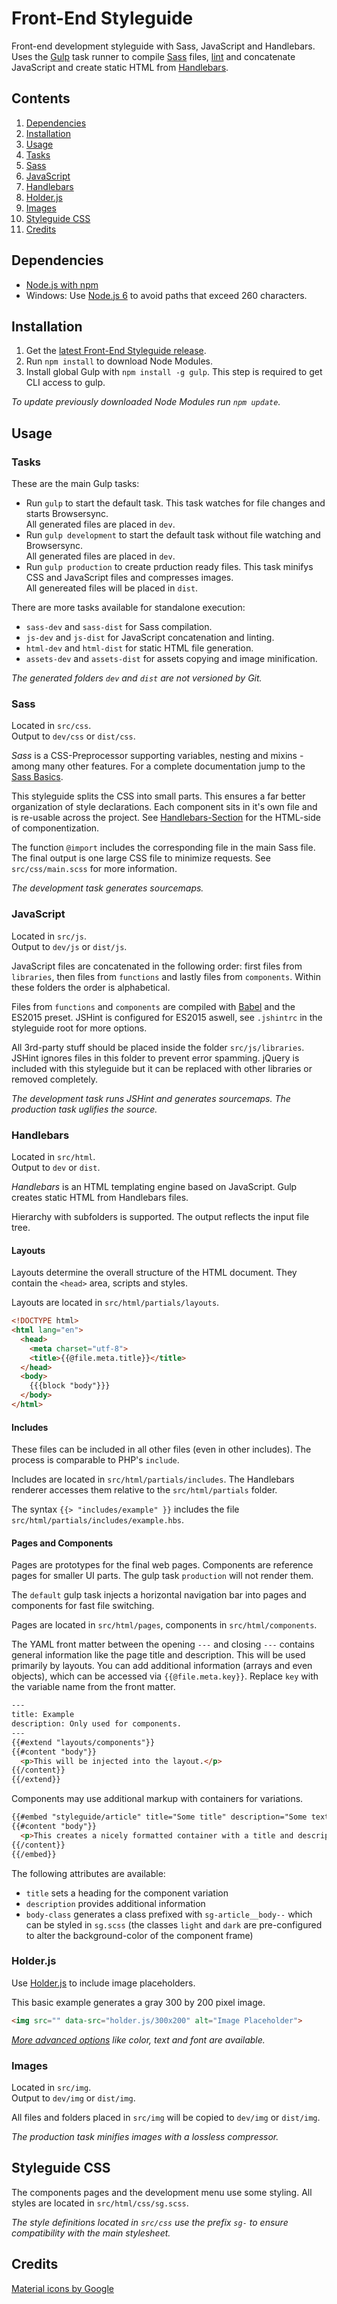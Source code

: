 # Front-End Styleguide
Front-end development styleguide with Sass, JavaScript and Handlebars.
Uses the [Gulp](http://gulpjs.com/) task runner to compile [Sass](http://sass-lang.com/) files, [lint](http://jshint.com/) and concatenate JavaScript and create static HTML from [Handlebars](http://handlebarsjs.com/).


## Contents
1. [Dependencies](#dependencies)
2. [Installation](#installation)
3. [Usage](#usage)
  1. [Tasks](#tasks)
  2. [Sass](#sass)
  3. [JavaScript](#javascript)
  4. [Handlebars](#handlebars)
  5. [Holder.js](#holderjs)
  6. [Images](#images)
4. [Styleguide CSS](#styleguide-css)
5. [Credits](#credits)


## Dependencies
* [Node.js with npm](https://nodejs.org/)
* Windows: Use [Node.js 6](https://nodejs.org/en/download/current/) to avoid paths that exceed 260 characters.


## Installation
1. Get the [latest Front-End Styleguide release](https://github.com/MVSde/styleguide/releases/latest).
2. Run `npm install` to download Node Modules.
3. Install global Gulp with `npm install -g gulp`. This step is required to get CLI access to gulp.


*To update previously downloaded Node Modules run `npm update`.*


## Usage

### Tasks
These are the main Gulp tasks:
* Run `gulp` to start the default task. This task watches for file changes and starts Browsersync.  
All generated files are placed in `dev`.
* Run `gulp development` to start the default task without file watching and Browsersync.  
All generated files are placed in `dev`.
* Run `gulp production` to create prduction ready files. This task minifys CSS and JavaScript files and compresses images.  
All genereated files will be placed in `dist`.

There are more tasks available for standalone execution:
* `sass-dev` and `sass-dist` for Sass compilation.
* `js-dev` and `js-dist` for JavaScript concatenation and linting.
* `html-dev` and `html-dist` for static HTML file generation.
* `assets-dev` and `assets-dist` for assets copying and image minification.

*The generated folders `dev` and `dist` are not versioned by Git.*


### Sass
Located in `src/css`.  
Output to `dev/css` or `dist/css`.

*Sass* is a CSS-Preprocessor supporting variables, nesting and mixins - among many other features. For a complete documentation jump to the [Sass Basics](http://sass-lang.com/guide).

This styleguide splits the CSS into small parts. This ensures a far better organization of style declarations. Each component sits in it's own file and is re-usable across the project. See [Handlebars-Section](#handlebars) for the HTML-side of componentization.

The function `@import` includes the corresponding file in the main Sass file. The final output is one large CSS file to minimize requests. See `src/css/main.scss` for more information.

*The development task generates sourcemaps.*


### JavaScript
Located in `src/js`.  
Output to `dev/js` or `dist/js`.

JavaScript files are concatenated in the following order: first files from `libraries`, then files from `functions` and lastly files from `components`. Within these folders the order is alphabetical.

Files from `functions` and `components` are compiled with [Babel](https://babeljs.io/) and the ES2015 preset. JSHint is configured for ES2015 aswell, see `.jshintrc` in the styleguide root for more options.

All 3rd-party stuff should be placed inside the folder `src/js/libraries`. JSHint ignores files in this folder to prevent error spamming. jQuery is included with this styleguide but it can be replaced with other libraries or removed completely.

*The development task runs JSHint and generates sourcemaps. The production task uglifies the source.*


### Handlebars
Located in `src/html`.  
Output to `dev` or `dist`.

*Handlebars* is an HTML templating engine based on JavaScript. Gulp creates static HTML from Handlebars files.

Hierarchy with subfolders is supported. The output reflects the input file tree.


#### Layouts
Layouts determine the overall structure of the HTML document. They contain the `<head>` area, scripts and styles.

Layouts are located in `src/html/partials/layouts`.

```html
<!DOCTYPE html>
<html lang="en">
  <head>
    <meta charset="utf-8">
    <title>{{@file.meta.title}}</title>
  </head>
  <body>
    {{{block "body"}}}
  </body>
</html>
```


#### Includes
These files can be included in all other files (even in other includes). The process is comparable to PHP's `include`.

Includes are located in `src/html/partials/includes`. The Handlebars renderer accesses them relative to the `src/html/partials` folder.

The syntax `{{> "includes/example" }}` includes the file `src/html/partials/includes/example.hbs`.


#### Pages and Components
Pages are prototypes for the final web pages.
Components are reference pages for smaller UI parts. The gulp task `production` will not render them.

The `default` gulp task injects a horizontal navigation bar into pages and components for fast file switching.

Pages are located in `src/html/pages`, components in `src/html/components`.

The YAML front matter between the opening `---` and closing `---` contains general information like the page title and description. This will be used primarily by layouts. You can add additional information (arrays and even objects), which can be accessed via `{{@file.meta.key}}`. Replace `key` with the variable name from the front matter.

```html
---
title: Example
description: Only used for components.
---
{{#extend "layouts/components"}}
{{#content "body"}}
  <p>This will be injected into the layout.</p>
{{/content}}
{{/extend}}
```

Components may use additional markup with containers for variations.

```html
{{#embed "styleguide/article" title="Some title" description="Some text" body-class="dark"}}
{{#content "body"}}
  <p>This creates a nicely formatted container with a title and description.</p>
{{/content}}
{{/embed}}
```

The following attributes are available:
* `title` sets a heading for the component variation
* `description` provides additional information
* `body-class` generates a class prefixed with `sg-article__body--` which can be styled in `sg.scss` (the classes `light` and `dark` are pre-configured to alter the background-color of the component frame)

### Holder.js
Use [Holder.js](https://github.com/imsky/holder) to include image placeholders.

This basic example generates a gray 300 by 200 pixel image.

```html
<img src="" data-src="holder.js/300x200" alt="Image Placeholder">
```

*[More advanced options](https://github.com/imsky/holder#placeholder-options) like color, text and font are available.*


### Images
Located in `src/img`.  
Output to `dev/img` or `dist/img`.

All files and folders placed in `src/img` will be copied to `dev/img` or `dist/img`.

*The production task minifies images with a lossless compressor.*


## Styleguide CSS
The components pages and the development menu use some styling. All styles are located in `src/html/css/sg.scss`.

*The style definitions located in `src/css` use the prefix `sg-` to ensure compatibility with the main stylesheet.*


## Credits

[Material icons by Google](https://design.google.com/icons/)

